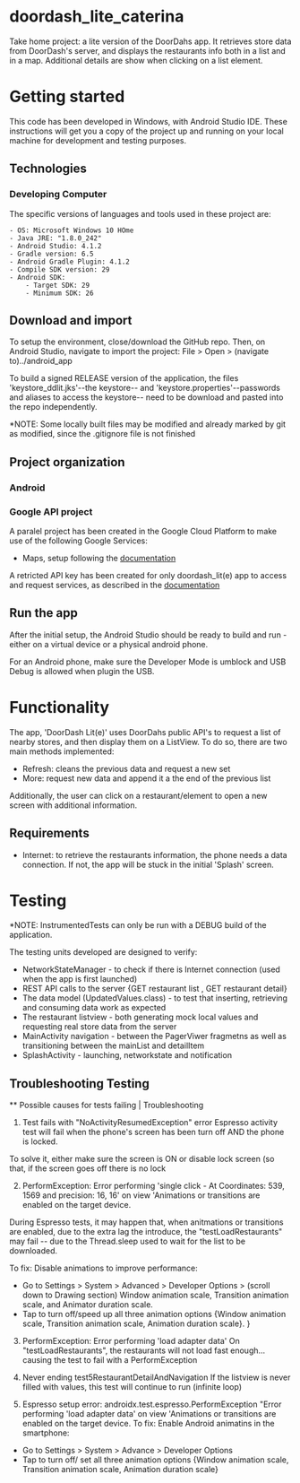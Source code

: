# doordash_lite_caterina
Take home project: a lite version of the DoorDahs app. 
It retrieves store data from DoorDash's server, and displays the restaurants info both in a list and in a map. Additional details are show when clicking on a list element.

# Getting started

This code has been developed in Windows, with Android Studio IDE. These instructions will get you a copy of the project up and running on your local machine for development and testing purposes.

## Technologies 

### Developing Computer
The specific versions of languages and tools used in these project are:

    - OS: Microsoft Windows 10 HOme
    - Java JRE: "1.8.0_242"
    - Android Studio: 4.1.2
    - Gradle version: 6.5
    - Android Gradle Plugin: 4.1.2
    - Compile SDK version: 29
    - Android SDK:
    	- Target SDK: 29
    	- Minimum SDK: 26


## Download and import
To setup the environment, close/download the GitHub repo. Then, on Android Studio, navigate to import the project:
File > Open > (navigate to)../android_app

To build a signed RELEASE version of the application, the files 'keystore_ddlit.jks'--the keystore-- and  'keystore.properties'--passwords and aliases to access the keystore-- need to be download and pasted into the repo independently.

*NOTE: Some locally built files may be modified and already marked by git as modified, since the .gitignore file is not finished

## Project organization

### Android

### Google API project
A paralel project has been created in the Google Cloud Platform to make use of the following Google Services:
- Maps, setup following the [documentation](https://developers.google.com/maps/documentation/android-sdk/config)

A retricted API key has been created for only doordash_lit(e) app to access and request services, as described in the [documentation](https://developers.google.com/maps/documentation/android-sdk/get-api-key)

## Run the app
After the initial setup, the Android Studio should be ready to build and run - either on a virtual device or a physical android phone.

For an Android phone, make sure the Developer Mode is umblock and USB Debug is allowed when plugin the USB. 

# Functionality

The app, 'DoorDash Lit(e)' uses DoorDahs public API's to request a list of nearby stores, and then display them on a ListView. To do so, there are two main methods implemented:
- Refresh: cleans the previous data and request a new set
- More: request new data and append it a the end of the previous list

Additionally, the user can click on a restaurant/element to open a new screen with additional information.

## Requirements

- Internet: to retrieve the restaurants information, the phone needs a data connection. If not, the app will be stuck in the initial 'Splash' screen.


# Testing

*NOTE: InstrumentedTests can only be run with a DEBUG build of the application.

The testing units developed are designed to verify:
- NetworkStateManager - to check if there is Internet connection (used when the app is first launched)
- REST API calls to the server {GET restaurant list , GET restaurant detail}
- The data model (UpdatedValues.class) - to test that inserting, retrieving and consuming data work as expected
- The restaurant listview - both generating mock local values and requesting real store data from the server
- MainActivity navigation - between the PagerViwer fragmetns as well as transitioning between the mainList and detailItem
- SplashActivity - launching, networkstate and notification


## Troubleshooting Testing

** Possible causes for tests failing | Troubleshooting

1) Test fails with "NoActivityResumedException" error
Espresso activity test will fail when the phone's screen has been turn off AND the phone is locked.

To solve it, either make sure the screen is ON or disable lock screen (so that, if the screen goes off there is no lock

2) PerformException: Error performing 'single click - At Coordinates: 539, 1569 and precision: 16, 16' on view 'Animations or transitions are enabled on the target device.

During Espresso tests, it may happen that, when anitmations or transitions are enabled, due to the extra lag the introduce, the "testLoadRestaurants" may fail -- due to the Thread.sleep used to wait for the list to be downloaded.

To fix:
Disable animations to improve performance: 
- Go to Settings > System > Advanced > Developer Options > (scroll down to Drawing section) Window animation scale, Transition animation scale, and Animator duration scale.
- Tap to turn off/speed up all three animation options {Window animation scale, Transition animation scale, Animation duration scale}.
}

3) PerformException: Error performing 'load adapter data' 
On "testLoadRestaurants", the restaurants will not load fast enough... causing the test to fail with a PerformException

4) Never ending test5RestaurantDetailAndNavigation
If the listview is never filled with values, this test will continue to run (infinite loop)

5) Espresso setup error:  androidx.test.espresso.PerformException
"Error performing 'load adapter data' on view 'Animations or transitions are enabled on the target device.
To fix:
Enable Android animatins in the smartphone:
- Go to Settings > System > Advance > Developer Options 
- Tap to turn off/ set all three animation options {Window animation scale, Transition animation scale, Animation duration scale} 
 



